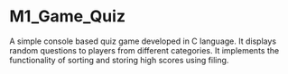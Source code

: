 # M1_Game_Quiz
A simple console based quiz game developed in C language. It displays random questions to players from different categories. It implements the functionality of sorting and storing high scores using filing.
